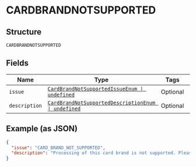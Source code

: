 
# CARDBRANDNOTSUPPORTED

## Structure

`CARDBRANDNOTSUPPORTED`

## Fields

| Name | Type | Tags | Description |
|  --- | --- | --- | --- |
| `issue` | [`CardBrandNotSupportedIssueEnum \| undefined`](../../doc/models/card-brand-not-supported-issue-enum.md) | Optional | - |
| `description` | [`CardBrandNotSupportedDescriptionEnum \| undefined`](../../doc/models/card-brand-not-supported-description-enum.md) | Optional | - |

## Example (as JSON)

```json
{
  "issue": "CARD_BRAND_NOT_SUPPORTED",
  "description": "Processing of this card brand is not supported. Please use another card to continue with this transaction."
}
```

